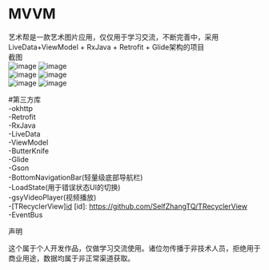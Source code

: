 # MVVM

艺术帮是一款艺术图片应用，仅仅用于学习交流，不断完善中，采用LiveData+ViewModel + RxJava + Retrofit + Glide架构的项目<br/>
截图<br/>
![image](https://github.com/SelfZhangTQ/T-MVVM/raw/master/screenshots/1_video.gif)
![image](https://github.com/SelfZhangTQ/T-MVVM/raw/master/screenshots/2_video.gif)<br/>
![image](https://github.com/SelfZhangTQ/T-MVVM/raw/master/screenshots/3_video.gif)
![image](https://github.com/SelfZhangTQ/T-MVVM/raw/master/screenshots/4_video.gif)<br/>
![image](https://github.com/SelfZhangTQ/T-MVVM/raw/master/screenshots/5_video.gif)
![image](https://github.com/SelfZhangTQ/T-MVVM/raw/master/screenshots/6_video.gif)<br/>

#第三方库 <br/>
-okhttp <br/>
-Retrofit <br/>
-RxJava <br/>
-LiveData <br/>
-ViewModel <br/>
-ButterKnife <br/>
-Glide <br/>
-Gson <br/>
-BottomNavigationBar(轻量级底部导航栏)<br/>
-LoadState(用于错误状态UI的切换)<br/>
-gsyVideoPlayer(视频播放)<br/>
-[TRecyclerView][id](下拉刷新)
 [id]: https://github.com/SelfZhangTQ/TRecyclerView
<br/>
-EventBus<br/>

声明 <br/>

这个属于个人开发作品，仅做学习交流使用。诸位勿传播于非技术人员，拒绝用于商业用途，数据均属于非正常渠道获取。
